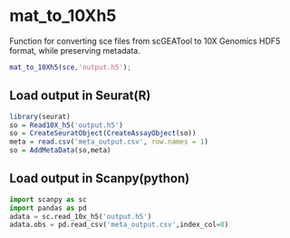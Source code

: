 # mat_to_10Xh5
Function for converting sce files from scGEATool to 10X Genomics  HDF5 format, while preserving metadata.

``` matlab
mat_to_10Xh5(sce,'output.h5');
```
## Load output in Seurat(R)
```R
library(seurat)
so = Read10X_h5('output.h5')
so = CreateSeuratObject(CreateAssayObject(so))
meta = read.csv('meta_output.csv', row.names = 1)
so = AddMetaData(so,meta)
```

## Load output in Scanpy(python)
```python
import scanpy as sc
import pandas as pd
adata = sc.read_10x_h5('output.h5')
adata.obs = pd.read_csv('meta_output.csv',index_col=0)
```
